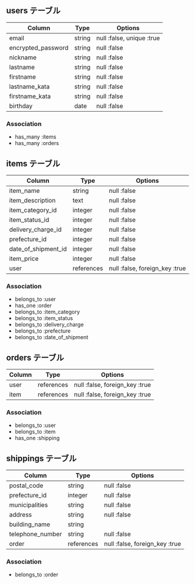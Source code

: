 ## users テーブル

| Column             | Type   | Options                   |
| ------------------ | ------ | ------------------------- |
| email              | string | null :false, unique :true |
| encrypted_password | string | null :false               |
| nickname           | string | null :false               |
| lastname           | string | null :false               |
| firstname          | string | null :false               |
| lastname_kata      | string | null :false               |
| firstname_kata     | string | null :false               |
| birthday           | date   | null :false               |

### Association

- has_many :items
- has_many :orders

## items テーブル

| Column              | Type       | Options                        |
| ------------------- | ---------- | ------------------------------ |
| item_name           | string     | null :false                    |
| item_description    | text       | null :false                    |
| item_category_id    | integer    | null :false                    |
| item_status_id      | integer    | null :false                    |
| delivery_charge_id  | integer    | null :false                    |
| prefecture_id       | integer    | null :false                    |
| date_of_shipment_id | integer    | null :false                    |
| item_price          | integer    | null :false                    |
| user                | references | null :false, foreign_key :true |

### Association

- belongs_to :user
- has_one :order
- belongs_to :item_category
- belongs_to :item_status
- belongs_to :delivery_charge
- belongs_to :prefecture
- belongs_to :date_of_shipment

## orders テーブル

| Column | Type       | Options                        |
| ------ | ---------- | ------------------------------ |
| user   | references | null :false, foreign_key :true |
| item   | references | null :false, foreign_key :true |

### Association

- belongs_to :user
- belongs_to :item
- has_one :shipping

## shippings テーブル
| Column           | Type       | Options                        |
| ---------------- | ---------- | ------------------------------ |
| postal_code      | string     | null :false                    |
| prefecture_id    | integer    | null :false                    |
| municipalities   | string     | null :false                    |
| address          | string     | null :false                    |
| building_name    | string     |                                |
| telephone_number | string     | null :false                    |
| order            | references | null :false, foreign_key :true |

### Association
- belongs_to :order